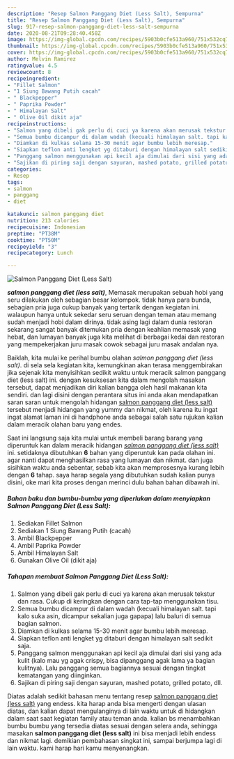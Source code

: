 ```yaml
---
description: "Resep Salmon Panggang Diet (Less Salt), Sempurna"
title: "Resep Salmon Panggang Diet (Less Salt), Sempurna"
slug: 917-resep-salmon-panggang-diet-less-salt-sempurna
date: 2020-08-21T09:28:40.458Z
image: https://img-global.cpcdn.com/recipes/5903b0cfe513a960/751x532cq70/salmon-panggang-diet-less-salt-foto-resep-utama.jpg
thumbnail: https://img-global.cpcdn.com/recipes/5903b0cfe513a960/751x532cq70/salmon-panggang-diet-less-salt-foto-resep-utama.jpg
cover: https://img-global.cpcdn.com/recipes/5903b0cfe513a960/751x532cq70/salmon-panggang-diet-less-salt-foto-resep-utama.jpg
author: Melvin Ramirez
ratingvalue: 4.5
reviewcount: 8
recipeingredient:
- "Fillet Salmon"
- "1 Siung Bawang Putih cacah"
- " Blackpepper"
- " Paprika Powder"
- " Himalayan Salt"
- " Olive Oil dikit aja"
recipeinstructions:
- "Salmon yang dibeli gak perlu di cuci ya karena akan merusak tekstur dan rasa. Cukup di keringkan dengan cara tap-tap menggunakan tisu."
- "Semua bumbu dicampur di dalam wadah (kecuali himalayan salt. tapi kalo suka asin, dicampur sekalian juga gapapa) lalu baluri di semua bagian salmon."
- "Diamkan di kulkas selama 15-30 menit agar bumbu lebih meresap."
- "Siapkan teflon anti lengket yg ditaburi dengan himalayan salt sedikit saja."
- "Panggang salmon menggunakan api kecil aja dimulai dari sisi yang ada kulit (kalo mau yg agak crispy, bisa dipanggang agak lama ya bagian kulitnya). Lalu panggang semua bagiannya sesuai dengan tingkat kematangan yang diinginkan."
- "Sajikan di piring saji dengan sayuran, mashed potato, grilled potato, dll."
categories:
- Resep
tags:
- salmon
- panggang
- diet

katakunci: salmon panggang diet 
nutrition: 213 calories
recipecuisine: Indonesian
preptime: "PT38M"
cooktime: "PT50M"
recipeyield: "3"
recipecategory: Lunch

---
```



![Salmon Panggang Diet (Less Salt)](https://img-global.cpcdn.com/recipes/5903b0cfe513a960/751x532cq70/salmon-panggang-diet-less-salt-foto-resep-utama.jpg)

<b><i>salmon panggang diet (less salt)</i></b>, Memasak merupakan sebuah hobi yang seru dilakukan oleh sebagian besar kelompok. tidak hanya para bunda, sebagian pria juga cukup banyak yang tertarik dengan kegiatan ini. walaupun hanya untuk sekedar seru seruan dengan teman atau memang sudah menjadi hobi dalam dirinya. tidak asing lagi dalam dunia restoran sekarang sangat banyak ditemukan pria dengan keahlian memasak yang hebat, dan lumayan banyak juga kita melihat di berbagai kedai dan restoran yang mempekerjakan juru masak cowok sebagai juru masak andalan nya.

Baiklah, kita mulai ke perihal bumbu olahan <i>salmon panggang diet (less salt)</i>. di sela sela kegiatan kita, kemungkinan akan terasa menggembirakan jika sejenak kita menyisihkan sedikit waktu untuk meracik salmon panggang diet (less salt) ini. dengan kesuksesan kita dalam mengolah masakan tersebut, dapat menjadikan diri kalian bangga oleh hasil makanan kita sendiri. dan lagi disini dengan perantara situs ini anda akan mendapatkan saran saran untuk mengolah hidangan <u>salmon panggang diet (less salt)</u> tersebut menjadi hidangan yang yummy dan nikmat, oleh karena itu ingat ingat alamat laman ini di handphone anda sebagai salah satu rujukan kalian dalam meracik olahan baru yang endes.




Saat ini langsung saja kita mulai untuk membeli barang barang yang diperuntuk kan dalam meracik hidangan <u><i>salmon panggang diet (less salt)</i></u> ini. setidaknya dibutuhkan <b>6</b> bahan yang diperuntuk kan pada olahan ini. agar nanti dapat menghasilkan rasa yang lumayan dan nikmat. dan juga sisihkan waktu anda sebentar, sebab kita akan memprosesnya kurang lebih dengan <b>6</b> tahap. saya harap segala yang dibutuhkan sudah kalian punya disini, oke mari kita proses dengan merinci dulu bahan bahan dibawah ini.

<!--inarticleads1-->

##### Bahan baku dan bumbu-bumbu yang diperlukan dalam menyiapkan Salmon Panggang Diet (Less Salt):

1. Sediakan Fillet Salmon
1. Sediakan 1 Siung Bawang Putih (cacah)
1. Ambil  Blackpepper
1. Ambil  Paprika Powder
1. Ambil  Himalayan Salt
1. Gunakan  Olive Oil (dikit aja)




<!--inarticleads2-->

##### Tahapan membuat Salmon Panggang Diet (Less Salt):

1. Salmon yang dibeli gak perlu di cuci ya karena akan merusak tekstur dan rasa. Cukup di keringkan dengan cara tap-tap menggunakan tisu.
1. Semua bumbu dicampur di dalam wadah (kecuali himalayan salt. tapi kalo suka asin, dicampur sekalian juga gapapa) lalu baluri di semua bagian salmon.
1. Diamkan di kulkas selama 15-30 menit agar bumbu lebih meresap.
1. Siapkan teflon anti lengket yg ditaburi dengan himalayan salt sedikit saja.
1. Panggang salmon menggunakan api kecil aja dimulai dari sisi yang ada kulit (kalo mau yg agak crispy, bisa dipanggang agak lama ya bagian kulitnya). Lalu panggang semua bagiannya sesuai dengan tingkat kematangan yang diinginkan.
1. Sajikan di piring saji dengan sayuran, mashed potato, grilled potato, dll.




Diatas adalah sedikit bahasan menu tentang resep <u>salmon panggang diet (less salt)</u> yang endess. kita harap anda bisa mengerti dengan ulasan diatas, dan kalian dapat mengulanginya di lain waktu untuk di hidangkan dalam saat saat kegiatan family atau teman anda. kalian bs menambahkan bumbu bumbu yang tersedia diatas sesuai dengan selera anda, sehingga masakan <b>salmon panggang diet (less salt)</b> ini bisa menjadi lebih endess dan nikmat lagi. demikian pembahasan singkat ini, sampai berjumpa lagi di lain waktu. kami harap hari kamu menyenangkan.
